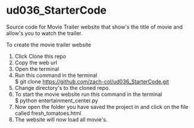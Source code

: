 # ud036_StarterCode
Source code for Movie Trailer website that show's the title of movie and allow's you to watch the trailer.

To create the movie trailer website<br>
1. Click Clone this repo</br>
2. Copy the web url</br>
3. Open the terminal</br>
4. Run this command in the terminal</br>
   $ git clone https://github.com/zach-col/ud036_StarterCode.git</br>
5. Change directory's to the cloned repo.</br>
6. To start the movie website run this command in the terminal</br>
   $ python entertainment_center.py</br>
7. Now open the folder you have saved the project in and click on the file called fresh_tomatoes.html</br>
8. The website will now load all movie's.</br>
